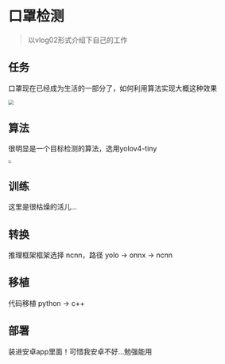 # 口罩检测

> 以vlog02形式介绍下自己的工作

## 任务

口罩现在已经成为生活的一部分了，如何利用算法实现大概这种效果

<img src="https://fastly.jsdelivr.net/gh/lblbk/picgo/work/project_maskdemo.jpeg" style="zoom:67%;" />

## 算法

很明显是一个目标检测的算法，选用yolov4-tiny

<img src="https://fastly.jsdelivr.net/gh/lblbk/picgo/work/yolov4-tiny.png" style="zoom: 38%;" />

## 训练

这里是很枯燥的活儿...

## 转换

推理框架框架选择 ncnn，路径 yolo -> onnx -> ncnn

## 移植

代码移植 python -> c++

## 部署

装进安卓app里面！可惜我安卓不好...勉强能用


